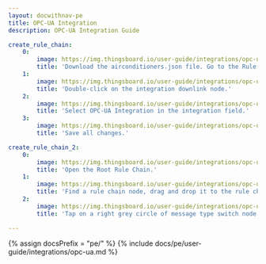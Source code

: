 ```yaml
---
layout: docwithnav-pe
title: OPC-UA Integration
description: OPC-UA Integration Guide

create_rule_chain:
    0:
        image: https://img.thingsboard.io/user-guide/integrations/opc-ua/opc-ua-rule-chain-1.png
        title: 'Download the airconditioners.json file. Go to the Rule Chain page. To import this JSON file, click the + button at the bottom right corner of the Rule Chains page and select the Import rule chain.'
    1:
        image: https://img.thingsboard.io/user-guide/integrations/opc-ua/opc-ua-rule-chain-2.png
        title: 'Double-click on the integration downlink node.'    
    2:
        image: https://img.thingsboard.io/user-guide/integrations/opc-ua/opc-ua-rule-chain-3.png
        title: 'Select OPC-UA Integration in the integration field.'
    3:
        image: https://img.thingsboard.io/user-guide/integrations/opc-ua/opc-ua-rule-chain-4.png
        title: 'Save all changes.'

create_rule_chain_2:
    0:
        image: https://img.thingsboard.io/user-guide/integrations/opc-ua/opc-ua-rule-chain-5.png
        title: 'Open the Root Rule Chain.'
    1:
        image: https://img.thingsboard.io/user-guide/integrations/opc-ua/opc-ua-rule-chain-7.png
        title: 'Find a rule chain node, drag and drop it to the rule chain. Name it Airconditioners, choose our Airconditioners rule chain and click Add.'
    2:
        image: https://img.thingsboard.io/user-guide/integrations/opc-ua/opc-ua-rule-chain-8.png
        title: 'Tap on a right grey circle of message type switch node and drag this circle to left side of rule chain node, here lets choose Attributes Updated, Post telemetry and RPC Request to Device. Then tap Add and save rule chain.'

---
```

{% assign docsPrefix = "pe/" %}
{% include docs/pe/user-guide/integrations/opc-ua.md %}
